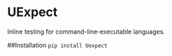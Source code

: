 # UExpect
Inline testing for command-line-executable languages.

##Installation
```pip install Uexpect```
